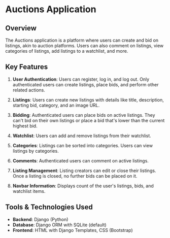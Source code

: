 # Auctions Application

## Overview

The Auctions application is a platform where users can create and bid on listings, akin to auction platforms. Users can also comment on listings, view categories of listings, add listings to a watchlist, and more.

## Key Features

1. **User Authentication**: Users can register, log in, and log out. Only authenticated users can create listings, place bids, and perform other related actions.

2. **Listings**: Users can create new listings with details like title, description, starting bid, category, and an image URL.

3. **Bidding**: Authenticated users can place bids on active listings. They can't bid on their own listings or place a bid that's lower than the current highest bid.

4. **Watchlist**: Users can add and remove listings from their watchlist.

5. **Categories**: Listings can be sorted into categories. Users can view listings by categories.

6. **Comments**: Authenticated users can comment on active listings.

7. **Listing Management**: Listing creators can edit or close their listings. Once a listing is closed, no further bids can be placed on it.

8. **Navbar Information**: Displays count of the user's listings, bids, and watchlist items.

## Tools & Technologies Used

- **Backend**: Django (Python)
- **Database**: Django ORM with SQLite (default)
- **Frontend**: HTML with Django Templates, CSS (Bootstrap)